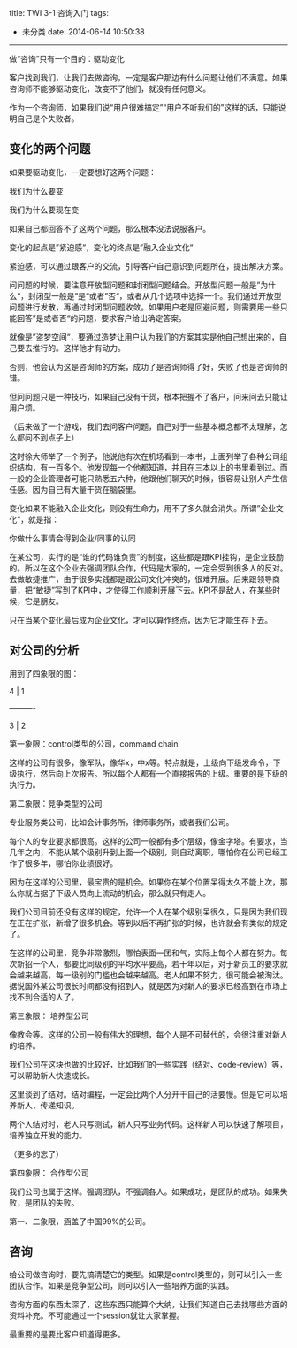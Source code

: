 title: TWI 3-1 咨询入门
tags:
  - 未分类
date: 2014-06-14 10:50:38
---

做“咨询”只有一个目的：驱动变化

客户找到我们，让我们去做咨询，一定是客户那边有什么问题让他们不满意。如果咨询师不能够驱动变化，改变不了他们，就没有任何意义。

作为一个咨询师，如果我们说“用户很难搞定”“用户不听我们的”这样的话，只能说明自己是个失败者。

## 变化的两个问题

如果要驱动变化，一定要想好这两个问题：

我们为什么要变

我们为什么要现在变

如果自己都回答不了这两个问题，那么根本没法说服客户。

变化的起点是”紧迫感“，变化的终点是”融入企业文化“

紧迫感，可以通过跟客户的交流，引导客户自己意识到问题所在，提出解决方案。

问问题的时候，要注意开放型问题和封闭型问题结合。开放型问题一般是”为什么“，封闭型一般是”是“或者”否“，或者从几个选项中选择一个。我们通过开放型问题进行发散，再通过封闭型问题收敛。如果用户老是回避问题，则需要用一些只能回答”是或者否“的问题，要求客户给出确定答案。

就像是”盗梦空间“，要通过造梦让用户认为我们的方案其实是他自己想出来的，自己要去推行的。这样他才有动力。

否则，他会认为这是咨询师的方案，成功了是咨询师得了好，失败了也是咨询师的错。

但问问题只是一种技巧，如果自己没有干货，根本把握不了客户，问来问去只能让用户烦。

（后来做了一个游戏，我们去问客户问题，自己对于一些基本概念都不太理解，怎么都问不到点子上）

这时徐大师举了一个例子，他说他有次在机场看到一本书，上面列举了各种公司组织结构，有一百多个。他发现每一个他都知道，并且在三本以上的书里看到过。而一般的企业管理者可能只熟悉五六种，他跟他们聊天的时候，很容易让别人产生信任感。因为自己有大量干货在脑袋里。

变化如果不能融入企业文化，则没有生命力，用不了多久就会消失。所谓”企业文化“，就是指：

你做什么事情会得到企业/同事的认同

在某公司，实行的是“谁的代码谁负责”的制度，这些都是跟KPI挂钩，是企业鼓励的。所以在这个企业去强调团队合作，代码是大家的，一定会受到很多人的反对。去做敏捷推广，由于很多实践都是跟公司文化冲突的，很难开展。后来跟领导商量，把“敏捷”写到了KPI中，才使得工作顺利开展下去。KPI不是敌人，在某些时候，它是朋友。

只在当某个变化最后成为企业文化，才可以算作终点，因为它才能生存下去。

## 对公司的分析

用到了四象限的图：

4   |   1

&#8212;&#8212;&#8212;-

3   |   2

第一象限：control类型的公司，command chain

这样的公司有很多，像军队，像华x，中x等。特点就是，上级向下级发命令，下级执行，然后向上次报告。所以每个人都有一个直接报告的上级。重要的是下级的执行力。

第二象限：竞争类型的公司

专业服务类公司，比如会计事务所，律师事务所，或者我们公司。

每个人的专业要求都很高。这样的公司一般都有多个层级，像金字塔。有要求，当几年之内，不能从某个级别升到上面一个级别，则自动离职，哪怕你在公司已经工作了很多年，哪怕你业绩很好。

因为在这样的公司里，最宝贵的是机会。如果你在某个位置呆得太久不能上次，那么你就占据了下级人员向上流动的机会，那么就只有走人。

我们公司目前还没有这样的规定，允许一个人在某个级别呆很久，只是因为我们现在正在扩张，新增了很多机会。等到以后不再扩张的时候，也许就会有类似的规定了。

在这样的公司里，竞争非常激烈，哪怕表面一团和气，实际上每个人都在努力。每次新招一个人，都要比同级别的平均水平要高，若干年以后，对于新员工的要求就会越来越高，每一级别的门槛也会越来越高。老人如果不努力，很可能会被淘汰。据说国外某公司很长时间都没有招到人，就是因为对新人的要求已经高到在市场上找不到合适的人了。

第三象限： 培养型公司

像教会等。这样的公司一般有伟大的理想，每个人是不可替代的，会很注重对新人的培养。

我们公司在这块也做的比较好，比如我们的一些实践（结对、code-review）等，可以帮助新人快速成长。

这里谈到了结对。结对编程，一定会比两个人分开干自己的活要慢。但是它可以培养新人，传递知识。

两个人结对时，老人只写测试，新人只写业务代码。这样新人可以快速了解项目，培养独立开发的能力。

（更多的忘了）

第四象限： 合作型公司

我们公司也属于这样。强调团队，不强调各人。如果成功，是团队的成功。如果失败，是团队的失败。

第一、二象限，涵盖了中国99%的公司。

## 咨询

给公司做咨询时，要先搞清楚它的类型。如果是control类型的，则可以引入一些团队合作。如果是竞争型公司，则可以引入一些培养方面的实践。

咨询方面的东西太深了，这些东西只能算个大纳，让我们知道自己去找哪些方面的资料补充。不可能通过一个session就让大家掌握。

最重要的是要比客户知道得更多。